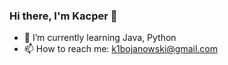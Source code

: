 ### Hi there, I'm Kacper 👋

- 🌱 I’m currently learning Java, Python
- 📫 How to reach me: k1bojanowski@gmail.com
